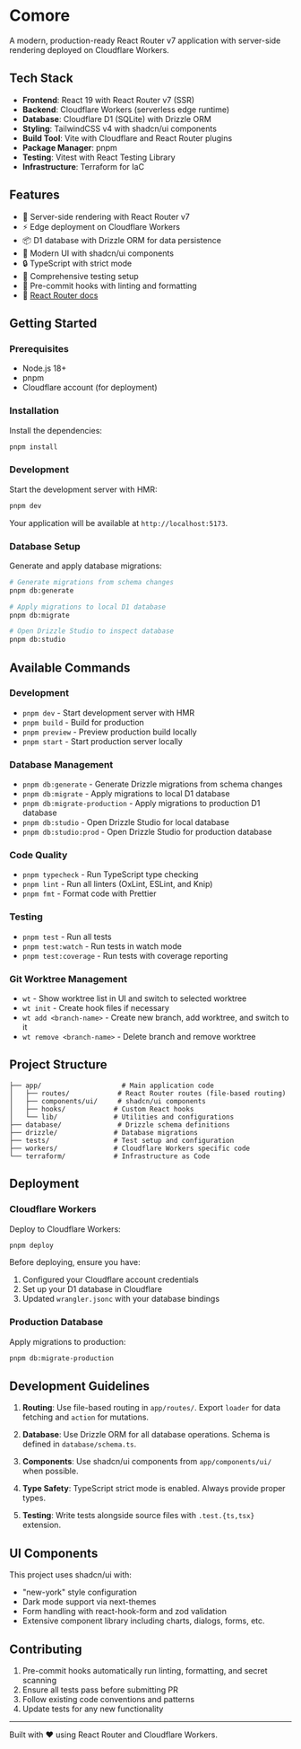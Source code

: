 # Comore

A modern, production-ready React Router v7 application with server-side rendering deployed on Cloudflare Workers.

## Tech Stack

- **Frontend**: React 19 with React Router v7 (SSR)
- **Backend**: Cloudflare Workers (serverless edge runtime)
- **Database**: Cloudflare D1 (SQLite) with Drizzle ORM
- **Styling**: TailwindCSS v4 with shadcn/ui components
- **Build Tool**: Vite with Cloudflare and React Router plugins
- **Package Manager**: pnpm
- **Testing**: Vitest with React Testing Library
- **Infrastructure**: Terraform for IaC

## Features

- 🚀 Server-side rendering with React Router v7
- ⚡️ Edge deployment on Cloudflare Workers
- 📦 D1 database with Drizzle ORM for data persistence
- 🎨 Modern UI with shadcn/ui components
- 🔒 TypeScript with strict mode
- 🧪 Comprehensive testing setup
- 🔧 Pre-commit hooks with linting and formatting
- 📖 [React Router docs](https://reactrouter.com/)

## Getting Started

### Prerequisites

- Node.js 18+
- pnpm
- Cloudflare account (for deployment)

### Installation

Install the dependencies:

```bash
pnpm install
```

### Development

Start the development server with HMR:

```bash
pnpm dev
```

Your application will be available at `http://localhost:5173`.

### Database Setup

Generate and apply database migrations:

```bash
# Generate migrations from schema changes
pnpm db:generate

# Apply migrations to local D1 database
pnpm db:migrate

# Open Drizzle Studio to inspect database
pnpm db:studio
```

## Available Commands

### Development

- `pnpm dev` - Start development server with HMR
- `pnpm build` - Build for production
- `pnpm preview` - Preview production build locally
- `pnpm start` - Start production server locally

### Database Management

- `pnpm db:generate` - Generate Drizzle migrations from schema changes
- `pnpm db:migrate` - Apply migrations to local D1 database
- `pnpm db:migrate-production` - Apply migrations to production D1 database
- `pnpm db:studio` - Open Drizzle Studio for local database
- `pnpm db:studio:prod` - Open Drizzle Studio for production database

### Code Quality

- `pnpm typecheck` - Run TypeScript type checking
- `pnpm lint` - Run all linters (OxLint, ESLint, and Knip)
- `pnpm fmt` - Format code with Prettier

### Testing

- `pnpm test` - Run all tests
- `pnpm test:watch` - Run tests in watch mode
- `pnpm test:coverage` - Run tests with coverage reporting

### Git Worktree Management

- `wt` - Show worktree list in UI and switch to selected worktree
- `wt init` - Create hook files if necessary
- `wt add <branch-name>` - Create new branch, add worktree, and switch to it
- `wt remove <branch-name>` - Delete branch and remove worktree

## Project Structure

```
├── app/                    # Main application code
│   ├── routes/            # React Router routes (file-based routing)
│   ├── components/ui/     # shadcn/ui components
│   ├── hooks/            # Custom React hooks
│   └── lib/              # Utilities and configurations
├── database/              # Drizzle schema definitions
├── drizzle/              # Database migrations
├── tests/                # Test setup and configuration
├── workers/              # Cloudflare Workers specific code
└── terraform/            # Infrastructure as Code
```

## Deployment

### Cloudflare Workers

Deploy to Cloudflare Workers:

```bash
pnpm deploy
```

Before deploying, ensure you have:

1. Configured your Cloudflare account credentials
2. Set up your D1 database in Cloudflare
3. Updated `wrangler.jsonc` with your database bindings

### Production Database

Apply migrations to production:

```bash
pnpm db:migrate-production
```

## Development Guidelines

1. **Routing**: Use file-based routing in `app/routes/`. Export `loader` for data fetching and `action` for mutations.

2. **Database**: Use Drizzle ORM for all database operations. Schema is defined in `database/schema.ts`.

3. **Components**: Use shadcn/ui components from `app/components/ui/` when possible.

4. **Type Safety**: TypeScript strict mode is enabled. Always provide proper types.

5. **Testing**: Write tests alongside source files with `.test.{ts,tsx}` extension.

## UI Components

This project uses shadcn/ui with:

- "new-york" style configuration
- Dark mode support via next-themes
- Form handling with react-hook-form and zod validation
- Extensive component library including charts, dialogs, forms, etc.

## Contributing

1. Pre-commit hooks automatically run linting, formatting, and secret scanning
2. Ensure all tests pass before submitting PR
3. Follow existing code conventions and patterns
4. Update tests for any new functionality

---

Built with ❤️ using React Router and Cloudflare Workers.

